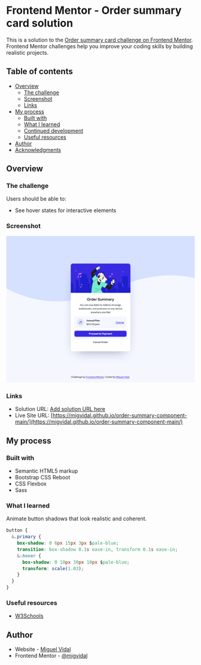 # Frontend Mentor - Order summary card solution

This is a solution to the [Order summary card challenge on Frontend Mentor](https://www.frontendmentor.io/challenges/order-summary-component-QlPmajDUj). Frontend Mentor challenges help you improve your coding skills by building realistic projects.

## Table of contents

- [Overview](#overview)
  - [The challenge](#the-challenge)
  - [Screenshot](#screenshot)
  - [Links](#links)
- [My process](#my-process)
  - [Built with](#built-with)
  - [What I learned](#what-i-learned)
  - [Continued development](#continued-development)
  - [Useful resources](#useful-resources)
- [Author](#author)
- [Acknowledgments](#acknowledgments)

## Overview

### The challenge

Users should be able to:

- See hover states for interactive elements

### Screenshot

![](./screenshot.png)

### Links

- Solution URL: [Add solution URL here](https://your-solution-url.com)
- Live Site URL: [https://migvidal.github.io/order-summary-component-main/](https://migvidal.github.io/order-summary-component-main/)

## My process

### Built with

- Semantic HTML5 markup
- Bootstrap CSS Reboot
- CSS Flexbox
- Sass

### What I learned

Animate button shadows that look realistic and coherent.

```css
button {
  &.primary {
    box-shadow: 0 6px 15px 3px $pale-blue;
    transition: box-shadow 0.1s ease-in, transform 0.1s ease-in;
    &:hover {
      box-shadow: 0 10px 30px 10px $pale-blue;
      transform: scale(1.03);
    }
  }
}
```

### Useful resources

- [W3Schools](https://www.w3schools.com)

## Author

- Website - [Miguel Vidal](https://migvidal.github.io)
- Frontend Mentor - [@migvidal](https://www.frontendmentor.io/profile/yourusername)
